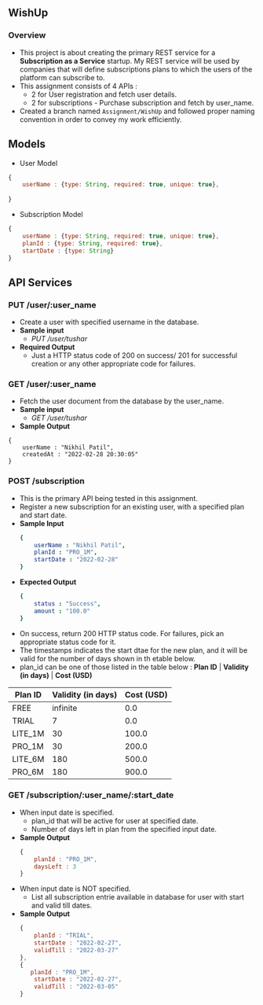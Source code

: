 ## WishUp 
### Overview
- This project is about creating the primary REST service for a **Subscription as a Service** startup. My REST service will be used by companies that will define subscriptions plans to which the users of the platform can subscribe to.
- This assignment consists of 4 APIs :
  - 2 for User registration and fetch user details.
  - 2 for subscriptions - Purchase subscription and fetch by user_name.
- Created a branch named `Assignment/WishUp` and followed proper naming convention in order to convey my work efficiently.
## Models
- User Model
```JavaScript
{
    userName : {type: String, required: true, unique: true},
    
}
```
- Subscription Model
```JavaScript
{
    userName : {type: String, required: true, unique: true},
    planId : {type: String, required: true},
    startDate : {type: String}
}
```
## API Services
### PUT /user/:user_name
- Create a user with specified username in the database.
- **Sample input**
  - _PUT /user/tushar_
- **Required Output**
  - Just a HTTP status code of 200 on success/ 201 for successful creation or any other appropriate code for failures.
### GET /user/:user_name
- Fetch the user document from the database by the user_name.
- **Sample input**
  - _GET /user/tushar_
- **Sample Output**
```JavScript
{
    userName : "Nikhil Patil",
    createdAt : "2022-02-28 20:30:05"
}
```
### POST /subscription
- This is the primary API being tested in this assignment.
- Register a new subscription for an existing user, with a specified plan and start date.
- **Sample Input**
    ```yaml
    {
        userName : "Nikhil Patil",
        planId : "PRO_1M",
        startDate : "2022-02-28"
    }
    ```
- **Expected Output**
    ```yaml
    {
        status : "Success",
        amount : "100.0"
    }
    ```
- On success, return 200 HTTP status code. For failures, pick an appropriate status code for it.
- The timestamps indicates the start dtae for the new plan, and it will be valid for the number of days shown in th etable below.
- plan_id can be one of those listed in the table below : 
**Plan ID** | **Validity (in days)** | **Cost (USD)**

|**Plan ID** | **Validity (in days)** | **Cost (USD)**|
|------------|------------------------|---------------|
|   FREE     |      infinite          |    0.0        |
|   TRIAL    |         7              |    0.0        |
|  LITE_1M   |        30              |  100.0        |
|  PRO_1M    |        30              |  200.0        |
|  LITE_6M   |       180              |  500.0        |
|  PRO_6M    |       180              |  900.0        |
### GET /subscription/:user_name/:start_date
- When input date is specified.
    - plan_id that will be active for user at specified date.
    - Number of days left in plan from the specified input date.
- __Sample Output__
    ```JavaScript
    {
        planId : "PRO_1M",
        daysLeft : 3
    }
    ```
- When input date is NOT specified.
    - List all subscription entrie available in database for user with start and valid till dates.
- __Sample Output__
    ```JavaScript
    {
        planId : "TRIAL",
        startDate : "2022-02-27",
        validTill : "2022-03-27"
    },
    {
       planId : "PRO_1M",
        startDate : "2022-02-27",
        validTill : "2022-03-05"
    }
    ```